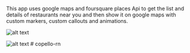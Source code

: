 This app uses google maps and foursquare places Api to get the list and details of restaurants near you and then show it on google maps with custom markers, custom callouts and animations.

![alt text](https://lh3.googleusercontent.com/-BpmtcSLz6Z8/YKGDt9odrAI/AAAAAAAABc8/8GzudP4UDOwCLxHGjIC7hVJiWl1lKUQNQCK8BGAsYHg/s0/2021-05-16.jpg?authuser=0)



![alt text](https://lh3.googleusercontent.com/-rafzigAGfig/YKGDtn0mymI/AAAAAAAABc4/JLVWvVY0qkMx08pPdfy_E4KfFr6QYKmjgCK8BGAsYHg/s0/2021-05-16.jpg?authuser=0)
#   c o p e l l o - r n  
 
